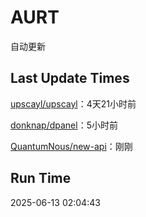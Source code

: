 # AURT

自动更新


## Last Update Times

[upscayl/upscayl](https://github.com/upscayl/upscayl)：4天21小时前

[donknap/dpanel](https://github.com/donknap/dpanel)：5小时前

[QuantumNous/new-api](https://github.com/QuantumNous/new-api)：刚刚


## Run Time
2025-06-13 02:04:43
